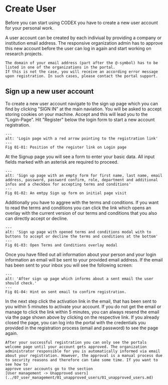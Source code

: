 # Create User

Before you can start using CODEX you have to create a new user account for your personal work.

A user account can be created by each indiviual by providing a company or institution email
address. The responsive organization admin has to approve this new account before the user can
log in again and start working on research projects.

```{caution}
The domain of your email address (part after the @-symbol) has to be listed in one of the organizations in the portal.
If this is not the case, you will receive an according error message upon registration. In such cases, please contact the portal support.
```

## Sign up a new user account

To create a new user account navigate to the sign up page which you can find by clicking "SIGN IN"
at the main naviation. You will be asked to accept storing cookies on your machine. Accept and this
will lead you to the "Login-Page". Hit "Register" below the login form to start a new account
registration.

```{figure} images/login_with_highlighted_register_link.png
---
alt: 'Login page with a red arrow pointing to the registration link'
---
Fig 01-01: Position of the register link on Login page
```

At the Signup page you will see a form to enter your basic data. All input fields marked with an
asterisk are required to proceed. 

```{figure} images/sign_up_form_empty.png
---
alt: 'Sign up page with an empty form for first name, last name, email address, password, password confirm, role, department and additional infos and a checkbox for accepting terms and conditions'
---
Fig 01-02: An emtpy Sign up form on initial page visit
```

Additionally you have to aggree with the terms and conditions. If you want to read the terms and
conditions you can click the link which opens an overlay with the current version of our terms
and conditions that you also can directly accept or decline.

```{figure} images/sign_up_with_open_modal.png
---
alt: 'Sign up page with opened terms and conditions modal with to buttons to accept or decline the terms and conditions at the bottom'
---
Fig 01-03: Open Terms and Conditions overlay modal
```

Once you have filled out all information about your person and your login information an email
will be sent to your provided email address. If the email has been sent to your inbox you will see
the following screen:

```{figure} images/sign_up_email_hint.png
---
alt: 'After sign up page which informs about a sent email the user should check.'
---
Fig 01-04: Hint on sent email to confirm registration.
```

In the next step click the activation link in the email, that has been sent to you within 5 minutes to activate your account. If you do not get the email or manage to click the link within 5 minutes, you can always resend the email via the page shown above by clicking on the respective link. If you already closed the page, you can log into the portal with the credentials you provided in the registration process (email and password) to see the page again.

```{caution}
After your successful registration you can only see the portals welcome page until your account gets approved. The organization administrator responsible for you is automatically informed via email about your registration. However, the approval is a manual process due to security reasons and therefore can take some time. If you want to see how to
approve user accounts go to the section 
[User management -> Unapproved users](../07_user_management/01_unapproved_users/01_unapproved_users.md)
```

